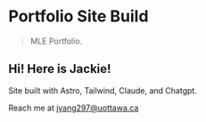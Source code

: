 # Portfolio Site Build

> MLE Portfolio.

## Hi! Here is Jackie!

Site built with Astro, Tailwind, Claude, and Chatgpt.

Reach me at jyang297@uottawa.ca
